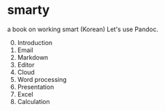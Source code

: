 # smarty
a book on working smart (Korean)
Let's use Pandoc.



0. Introduction 
1. Email
2. Markdown
3. Editor
4. Cloud
5. Word processing 
6. Presentation
7. Excel
8. Calculation 
